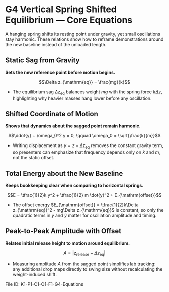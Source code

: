 # G4 Vertical Spring Shifted Equilibrium — Core Equations

A hanging spring shifts its resting point under gravity, yet small oscillations stay harmonic. These relations show how to reframe demonstrations around the new baseline instead of the unloaded length.

## Static Sag from Gravity
**Sets the new reference point before motion begins.**

$$\Delta z_{\mathrm{eq}} = \frac{mg}{k}$$

- The equilibrium sag $\Delta z_{\mathrm{eq}}$ balances weight $mg$ with the spring force $k\Delta z$, highlighting why heavier masses hang lower before any oscillation.

## Shifted Coordinate of Motion
**Shows that dynamics about the sagged point remain harmonic.**

$$\ddot{y} + \omega_0^2 y = 0, \qquad \omega_0 = \sqrt{\frac{k}{m}}$$

- Writing displacement as $y = z - \Delta z_{\mathrm{eq}}$ removes the constant gravity term, so presenters can emphasize that frequency depends only on $k$ and $m$, not the static offset.

## Total Energy about the New Baseline
**Keeps bookkeeping clear when comparing to horizontal springs.**

$$E = \tfrac{1}{2}k y^2 + \tfrac{1}{2} m \dot{y}^2 + E_{\mathrm{offset}}$$

- The offset energy $E_{\mathrm{offset}} = \tfrac{1}{2}k\Delta z_{\mathrm{eq}}^2 - mg\Delta z_{\mathrm{eq}}$ is constant, so only the quadratic terms in $y$ and $\dot{y}$ matter for oscillation amplitude and timing.

## Peak-to-Peak Amplitude with Offset
**Relates initial release height to motion around equilibrium.**

$$A = |z_{\mathrm{release}} - \Delta z_{\mathrm{eq}}|$$

- Measuring amplitude $A$ from the sagged point simplifies lab tracking: any additional drop maps directly to swing size without recalculating the weight-induced shift.

File ID: K1-P1-C1-O1-F1-G4-Equations
